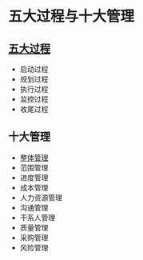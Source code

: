 # 五大过程与十大管理

## [五大过程](./chapter_3.md)

- 启动过程
- 规划过程
- 执行过程
- 监控过程
- 收尾过程

## 十大管理

- [整体管理](./chapter_4.md)
- 范围管理
- 进度管理
- 成本管理
- 人力资源管理
- 沟通管理
- 干系人管理
- 质量管理
- 采购管理
- 风险管理
